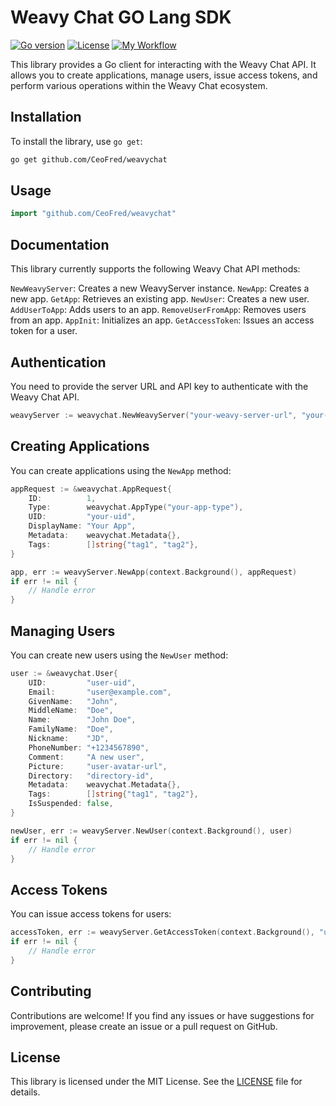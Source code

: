 # Weavy Chat GO Lang SDK
 [![Go version](https://img.shields.io/badge/go-v1.21.2-blue)](https://golang.org) [![License](https://img.shields.io/github/license/CeoFred/weavychat)](https://github.com/CeoFred/weavychat/blob/master/LICENSE) [![My Workflow](https://github.com/CeoFred/weavychat/actions/workflows/go.yml/badge.svg)](https://github.com/CeoFred/weavychat/actions/workflows/go.yml)



This library provides a Go client for interacting with the Weavy Chat API. It allows you to create applications, manage users, issue access tokens, and perform various operations within the Weavy Chat ecosystem.

## Installation

To install the library, use `go get`:

```bash
go get github.com/CeoFred/weavychat
```

## Usage

```go
import "github.com/CeoFred/weavychat"
```

## Documentation 
This library currently supports the following Weavy Chat API methods:

`NewWeavyServer`: Creates a new WeavyServer instance.
`NewApp`: Creates a new app.
`GetApp`: Retrieves an existing app.
`NewUser`: Creates a new user.
`AddUserToApp`: Adds users to an app.
`RemoveUserFromApp`: Removes users from an app.
`AppInit`: Initializes an app.
`GetAccessToken`: Issues an access token for a user.

## Authentication

You need to provide the server URL and API key to authenticate with the Weavy Chat API.

```go
weavyServer := weavychat.NewWeavyServer("your-weavy-server-url", "your-api-key")
```

## Creating Applications

You can create applications using the `NewApp` method:

```go
appRequest := &weavychat.AppRequest{
    ID:          1,
    Type:        weavychat.AppType("your-app-type"),
    UID:         "your-uid",
    DisplayName: "Your App",
    Metadata:    weavychat.Metadata{},
    Tags:        []string{"tag1", "tag2"},
}

app, err := weavyServer.NewApp(context.Background(), appRequest)
if err != nil {
    // Handle error
}
```

## Managing Users

You can create new users using the `NewUser` method:

```go
user := &weavychat.User{
    UID:         "user-uid",
    Email:       "user@example.com",
    GivenName:   "John",
    MiddleName:  "Doe",
    Name:        "John Doe",
    FamilyName:  "Doe",
    Nickname:    "JD",
    PhoneNumber: "+1234567890",
    Comment:     "A new user",
    Picture:     "user-avatar-url",
    Directory:   "directory-id",
    Metadata:    weavychat.Metadata{},
    Tags:        []string{"tag1", "tag2"},
    IsSuspended: false,
}

newUser, err := weavyServer.NewUser(context.Background(), user)
if err != nil {
    // Handle error
}
```

## Access Tokens

You can issue access tokens for users:

```go
accessToken, err := weavyServer.GetAccessToken(context.Background(), "user-uid", 3600)
if err != nil {
    // Handle error
}
```

## Contributing

Contributions are welcome! If you find any issues or have suggestions for improvement, please create an issue or a pull request on GitHub.

## License

This library is licensed under the MIT License. See the [LICENSE](LICENSE) file for details.